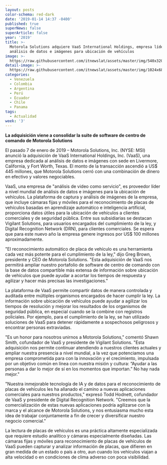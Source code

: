 ```yaml
---
layout: posts
color-schema: red-dark
date: '2019-01-14 14:37 -0400'
published: true
superNews: false
superArticle: false
year: '2019'
title: >-
  Motorola Solutions adquiere VaaS International Holdings, empresa líder en
  análisis de datos e imágenes para ubicación de vehículos
image: >-
  https://raw.githubusercontent.com/itnewslat/assets/master/img/540x320/Firma-p.jpg
detail-image: >-
  https://raw.githubusercontent.com/itnewslat/assets/master/img/1024x680/Firma-g.jpg
categories:
  - Venezuela
  - Colombia
  - Argentina
  - Perú
  - Ecuador
  - Chile
  - Panama
tags:
  - Actualidad
week: '3'
---
```

**La adquisición viene a consolidar la suite de software de centro de comando de Motorola Solutions**
 
El pasado 7 de enero de 2019 – Motorola Solutions, Inc. (NYSE: MSI) anunció la adquisición de VaaS International Holdings, Inc. (VaaS), una empresa dedicada al análisis de datos e imágenes con sede en Livermore, California, y Fort Worth, Texas. El monto de la transacción ascendió a US$ 445 millones, que Motorola Solutions cerró con una combinación de dinero en efectivo y valores negociables.
 
VaaS, una empresa de "análisis de video como servicio", es proveedor líder a nivel mundial de análisis de datos e imágenes para la ubicación de vehículos. La plataforma de captura y análisis de imágenes de la empresa, que incluye cámaras fijas y móviles para el reconocimiento de placas de vehículos basadas en aprendizaje automático e inteligencia artificial, proporciona datos útiles para la ubicación de vehículos a clientes comerciales y de seguridad pública. Entre sus subsidiarias se destacan Vigilant Solutions, para usuarios encargados del cumplimiento de la ley, y Digital Recognition Network (DRN), para clientes comerciales. Se espera que para este nuevo año la empresa genere ingresos por US$ 100 millones aproximadamente.
 
"El reconocimiento automático de placa de vehículo es una herramienta cada vez más potente para el cumplimiento de la ley," dijo Greg Brown, presidente y CEO de Motorola Solutions.  "Esta adquisición de VaaS nos permitirá ampliar nuestro portafolio de software de centro de comando con la base de datos compartible más extensa de información sobre ubicación de vehículos que puede ayudar a acortar los tiempos de respuesta y agilizar y hacer más precisas las investigaciones."
 
La plataforma de VaaS permite compartir datos de manera controlada y auditada entre múltiples organismos encargados de hacer cumplir la ley. La información sobre ubicación de vehículos puede ayudar a agilizar los tiempos de resolución y mejorar los resultados de los organismos de seguridad pública, en especial cuando se la combine con registros policiales. Por ejemplo, para el cumplimiento de la ley, se han utilizado soluciones de VaaS para detener rápidamente a sospechosos peligrosos y encontrar personas extraviadas.
 
"Es un honor para nosotros unirnos a Motorola Solutions," comentó Shawn Smith, cofundador de VaaS y presidente de Vigilant Solutions. "Esta adquisición nos permite continuar atendiendo a nuestros clientes actuales y ampliar nuestra presencia a nivel mundial, a la vez que potenciamos una empresa comprometida para con la innovación y el crecimiento, impulsada por un objetivo común en línea con nuestra misión y cultura: “Ayudar a las personas a dar lo mejor de sí en los momentos que importan.” No hay nada mejor."
 
"Nuestra inmejorable tecnología de IA y de datos para el reconocimiento de placas de vehículos les ha allanado el camino a nuevas aplicaciones comerciales para nuestros productos," expresó Todd Hodnett, cofundador de VaaS y presidente de Digital Recognition Network. "Creemos que la comercialización de estas nuevas aplicaciones podría agilizarse con la marca y el alcance de Motorola Solutions, y nos entusiasma mucho esta idea de trabajar conjuntamente a fin de crecer y diversificar nuestro negocio comercial."
 
La lectura de placas de vehículos es una práctica altamente especializada que requiere estudio analítico y cámaras especialmente diseñadas. Las cámaras fijas y móviles para reconocimiento de placas de vehículos de VaaS pueden capturar y analizar información de placas, que difieren en gran medida de un estado o país a otro, aun cuando los vehículos viajan a alta velocidad o en condiciones de clima adverso con poca visibilidad.
